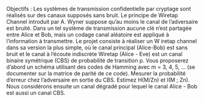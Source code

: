 Objectifs : 
Les systèmes de transmission confidentielle par cryptage sont réalisés sur des canaux supposés sans bruit. Le principe de Wiretap Channel introduit par A. Wyner suppose qu’au moins le canal de l’adversaire est bruité. Dans un tel système de transmission aucune clé n’est partagée entre Alice et Bob, mais un codage canal aléatoire est appliqué à l’information à transmettre. Le projet consiste à réaliser un W iretap channel dans sa version la plus simple, où le canal principal (Alice-Bob) est sans bruit et le canal à l’écoute indiscrète Wiretap (Alice - Eve) est un canal binaire symétrique (CBS) de probabilité de transition p. Vous proposerez d’abord un schéma utilisant des codes de Hamming avec m = 3, 4, 5, ... (se documenter sur la matrice de parité de ce code). Mesurer la probabilité d’erreur chez l’adversaire en sortie du CBS. Estimez H(M/Zn) et I(M ; Zn).
Nous considérons ensuite un canal dégradé pour lequel le canal Alice - Bob est aussi un canal CBS.
